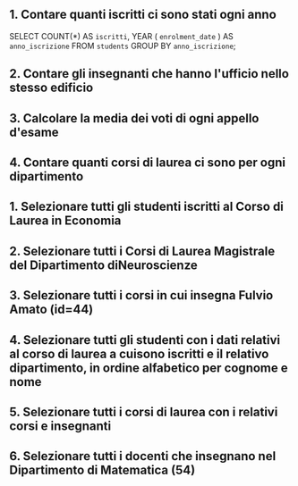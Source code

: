 ## 1. Contare quanti iscritti ci sono stati ogni anno

SELECT COUNT(\*) AS `iscritti`, YEAR ( `enrolment_date` ) AS `anno_iscrizione`
FROM `students`
GROUP BY `anno_iscrizione`;

## 2. Contare gli insegnanti che hanno l'ufficio nello stesso edificio

## 3. Calcolare la media dei voti di ogni appello d'esame

## 4. Contare quanti corsi di laurea ci sono per ogni dipartimento

## 1. Selezionare tutti gli studenti iscritti al Corso di Laurea in Economia

## 2. Selezionare tutti i Corsi di Laurea Magistrale del Dipartimento diNeuroscienze

## 3. Selezionare tutti i corsi in cui insegna Fulvio Amato (id=44)

## 4. Selezionare tutti gli studenti con i dati relativi al corso di laurea a cuisono iscritti e il relativo dipartimento, in ordine alfabetico per cognome e nome

## 5. Selezionare tutti i corsi di laurea con i relativi corsi e insegnanti

## 6. Selezionare tutti i docenti che insegnano nel Dipartimento di Matematica (54)
